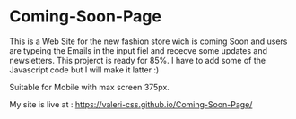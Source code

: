 # Coming-Soon-Page

This is a Web Site for the new fashion store wich is coming Soon and users are typeing the Emails in the input fiel and receove some updates and newsletters. This projerct is ready for 85%. I have to add some of the Javascript code but I will make it latter :)

Suitable for Mobile with max screen 375px.

My site is live at : https://valeri-css.github.io/Coming-Soon-Page/
